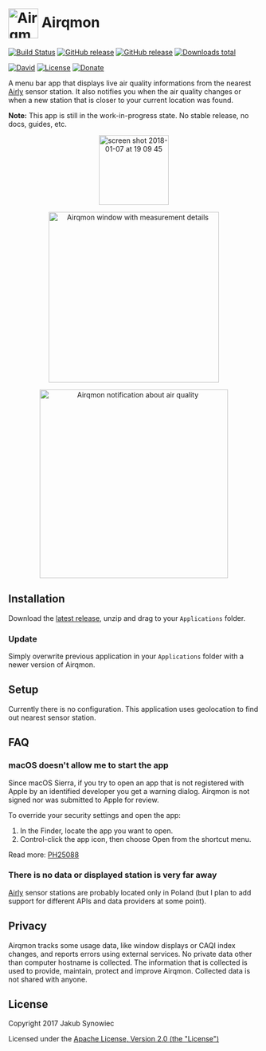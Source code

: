 # <img src="https://user-images.githubusercontent.com/1029142/32918679-7336704a-cb23-11e7-92b2-d8a7f2588055.png" width="60px" align="center" alt="Airqmon icon" /> Airqmon

[![Build Status][travis-badge]][travis-ci]
[![GitHub release][badge-github-release]][airqmon-latest-release]
[![GitHub release][badge-github-pre-release]][airqmon-latest-release]
[![Downloads total][badge-downloads-total]][airqmon-latest-release]

[![David][badge-david-deps]][david]
[![License][badge-license]][license]
[![Donate][badge-donate]][donate]

A menu bar app that displays live air quality informations from the nearest [Airly][airly] sensor station. It also notifies you when the air quality changes or when a new station that is closer to your current location was found.

**Note:** This app is still in the work-in-progress state. No stable release, no docs, guides, etc.

<p align="center">
  <img width="140" alt="screen shot 2018-01-07 at 19 09 45" src="https://user-images.githubusercontent.com/1029142/34652449-7721515a-f3de-11e7-82e0-3af878ff3d58.png">
</p>

<p align="center">
  <img src="https://user-images.githubusercontent.com/1029142/34644991-ea2fcb00-f342-11e7-9700-c43505f3eca2.png" width="342px" align="center" alt="Airqmon window with measurement details" />
</p>

<p align="center">
  <img src="https://user-images.githubusercontent.com/1029142/33020102-3a72e41e-cdfd-11e7-84cd-abb6bbfb8c2d.png" width="378px" align="center" alt="Airqmon notification about air quality" />
</p>

## Installation

Download the [latest release][airqmon-latest-release], unzip and drag to your `Applications` folder.

### Update

Simply overwrite previous application in your `Applications` folder with a newer version of Airqmon.

## Setup

Currently there is no configuration. This application uses geolocation to find out nearest sensor station.

## FAQ

### macOS doesn't allow me to start the app

Since macOS Sierra, if you try to open an app that is not registered with Apple by an identified developer you get a warning dialog. Airqmon is not signed nor was submitted to Apple for review.

To override your security settings and open the app:
1. In the Finder, locate the app you want to open.
2. Control-click the app icon, then choose Open from the shortcut menu.

Read more: [PH25088](https://support.apple.com/kb/PH25088?locale=en_US)

### There is no data or displayed station is very far away

[Airly][airly] sensor stations are probably located only in Poland (but I plan to add support for different APIs and data providers at some point).

## Privacy

Airqmon tracks some usage data, like window displays or CAQI index changes, and reports errors using external services. No private data other than computer hostname is collected. The information that is collected is used to provide, maintain, protect and improve Airqmon. Collected data is not shared with anyone.

## License

Copyright 2017 Jakub Synowiec

Licensed under the [Apache License, Version 2.0 (the "License")][license]

[airly]: https://airly.eu/en/
[license]: https://raw.githubusercontent.com/jsynowiec/airqmon/master/LICENSE
[airqmon-latest-release]: https://github.com/jsynowiec/airqmon/releases/latest
[david]: http://david-dm.org/jsynowiec/airqmon
[donate]: http://bit.ly/donate-js

[badge-downloads-total]: https://img.shields.io/github/downloads/jsynowiec/airqmon/total.svg
[badge-github-release]: https://img.shields.io/github/release/jsynowiec/airqmon.svg
[badge-github-pre-release]: https://img.shields.io/github/release/jsynowiec/airqmon/all.svg
[badge-license]: https://img.shields.io/github/license/jsynowiec/airqmon.svg
[badge-david-deps]: https://img.shields.io/david/jsynowiec/airqmon.svg
[badge-donate]: https://img.shields.io/badge/€-donate-brightgreen.svg

[travis-badge]: https://travis-ci.org/jsynowiec/airqmon.svg?branch=master
[travis-ci]: https://travis-ci.org/jsynowiec/airqmon
